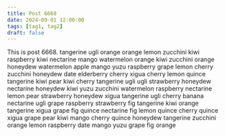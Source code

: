 ```yaml
---
title: Post 6668
date: 2024-09-01 12:00:00
tags: [tag1, tag2]
draft: false
---
```

This is post 6668.
tangerine
ugli
orange
orange
lemon
zucchini
kiwi
raspberry
kiwi
nectarine
mango
watermelon
orange
kiwi
zucchini
orange
honeydew
watermelon
apple
mango
yuzu
raspberry
grape
lemon
cherry
zucchini
honeydew
date
elderberry
cherry
xigua
cherry
lemon
quince
tangerine
kiwi
pear
kiwi
cherry
tangerine
ugli
ugli
strawberry
honeydew
nectarine
honeydew
kiwi
yuzu
zucchini
watermelon
raspberry
nectarine
lemon
pear
strawberry
honeydew
xigua
tangerine
ugli
cherry
banana
nectarine
ugli
grape
raspberry
strawberry
fig
tangerine
kiwi
orange
tangerine
xigua
grape
fig
quince
nectarine
fig
lemon
quince
cherry
quince
xigua
grape
pear
kiwi
mango
cherry
quince
honeydew
tangerine
zucchini
orange
lemon
raspberry
date
mango
yuzu
grape
fig
orange
